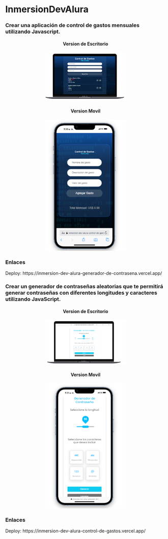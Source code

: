 # InmersionDevAlura

<h3>Crear una aplicación de control de gastos mensuales utilizando Javascript.</h3>
    <div align="center">
       <h4>Version de Escritorio</h4>
       <img src="./Control de Gastos/assets/img/control-de-gastos.png" style = "width: 50%";>
       <h4>Version Movil</h4>
       <img src="./Control de Gastos/assets/img/control-de-gastos2.png" style = "width: 50%";>
    </div>
    
<h3>Enlaces</h3>    
Deploy: https://inmersion-dev-alura-generador-de-contrasena.vercel.app/

<h3>Crear un generador de contraseñas aleatorias que te permitirá generar contraseñas con diferentes longitudes y caracteres utilizando JavaScript.</h3>
    <div align="center">
       <h4>Version de Escritorio</h4>
       <img src="./Generador de Contraseñas/generador-de-contraseña.png" style = "width: 50%";>
       <h4>Version Movil</h4>
       <img src="./Generador de Contraseñas/generador-de-contraseña2.png" style = "width: 50%";>
    </div>
    
<h3>Enlaces</h3> 
Deploy: https://inmersion-dev-alura-control-de-gastos.vercel.app/
